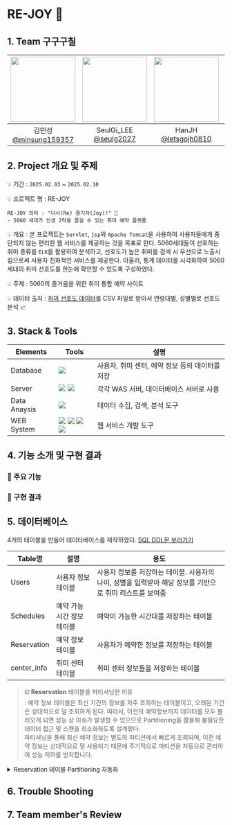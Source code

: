 # RE-JOY 🎉

## 1. Team 구구구칠

|<img src="https://avatars.githubusercontent.com/u/87555330?v=4" width="150" height="150"/>|<img src="https://avatars.githubusercontent.com/u/55776421?v=4" width="150" height="150"/>|<img src="https://avatars.githubusercontent.com/u/71498489?v=4" width="150" height="150"/>|<img src="https://avatars.githubusercontent.com/u/82265395?v=4" width="150" height="150"/>|
|:-:|:-:|:-:|:-:|
|김민성<br/>[@minsung159357](https://github.com/minsung159357)|SeulGi_LEE<br/>[@seulg2027](https://github.com/seulg2027)|HanJH<br/>[@letsgojh0810](https://github.com/letsgojh0810)|구민지<br/>[@minjee83](https://github.com/minjee83)|

## 2. Project 개요 및 주제

💡 기간 : `2025.02.03` ~ `2025.02.10`

💡 프로젝트 명 : RE-JOY <br/>
    
    RE-JOY 의미 : "다시(Re) 즐기자(Joy)!" 🎉
    - 5060 세대가 인생 2막을 즐길 수 있는 취미 예약 플랫폼

💡 개요 : 본 프로젝트는 `Servlet`, `jsp`와 `Apache Tomcat`을 사용하여 사용자들에게 중단되지 않는 편리한 웹 서비스를 제공하는 것을 목표로 한다. 5060세대들이 선호하는 취미 종류를 `ELK`를 활용하여 분석하고, 선호도가 높은 취미를 검색 시 우선으로 노출시킴으로써 사용자 친화적인 서비스를 제공한다. 아울러, 통계 데이터를 시각화하여 5060세대의 취미 선호도를 한눈에 확인할 수 있도록 구성하였다.

💡 주제 : 5060의 즐거움을 위한 취미 통합 예약 사이트

💡 데이터 출처 : [취미 선호도 데이터](https://www.kosis.kr/index/index.do)를 CSV 파일로 받아서 연령대별, 성별별로 선호도 분석 📈


## 3. Stack & Tools

| Elements       | Tools                        | 설명                         |
|----------------|------------------------------|------------------------------|
| Database   | <img src="https://img.shields.io/badge/MySQL-4479A1?style=flat-square&logo=MySQL&logoColor=white"> | 사용자, 취미 센터, 예약 정보 등의 데이터를 저장   |
| Server   | <img src="https://img.shields.io/badge/apache tomcat-F8DC75?style=flat-square&logo=apachetomcat&logoColor=white"> <img src="https://img.shields.io/badge/Linux-FCC624?style=flat-square&logo=linux&logoColor=black"> | 각각 WAS 서버, 데이터베이스 서버로 사용 |
| Data Anaysis   | <img src="https://img.shields.io/badge/elastic stack-005571?style=flat-square&logo=elasticstack&logoColor=white"> | 데이터 수집, 검색, 분석 도구 |
| WEB System  | <img src="https://img.shields.io/badge/servlet-000000?style=flat-square&logo=openjdk&logoColor=white"> <img src="https://img.shields.io/badge/gradle-02303A?style=flat-square&logo=gradle&logoColor=white"> <img src="https://img.shields.io/badge/html5-E34F26?style=flat-square&logo=html5&logoColor=white"> <img src="https://img.shields.io/badge/css-663399?style=flat-square&logo=css&logoColor=white"> | 웹 서비스 개발 도구 |


## 4. 기능 소개 및 구현 결과

### 🔧 주요 기능

### 📢 구현 결과

## 5. 데이터베이스

4개의 테이블을 만들어 데이터베이스를 제작하였다. [SQL DDL문 보러가기](./sql/ddl.sql)

| Table명       | 설명             | 용도                         |
|----------------|-----------------|------------------------------|
| Users | 사용자 정보 테이블 | 사용자 정보를 저장하는 테이블. 사용자의 나이, 성별을 입력받아 해당 정보를 기반으로 취미 리스트를 보여줌 |
| Schedules | 예약 가능 시간 정보 테이블 | 예약이 가능한 시간대를 저장하는 테이블 |
| Reservation | 예약 정보 테이블 | 사용자가 예약한 정보를 저장하는 테이블 |
| center_info | 취미 센터 테이블 | 취미 센터 정보들을 저장하는 테이블 |

> ☑️ **Reservation** 테이블을 파티셔닝한 이유 <br/>
: 예약 정보 테이블은 최신 기간의 정보를 자주 조회하는 테이블이고, 오래된 기간은 상대적으로 덜 조회하게 된다. 따라서, 이전의 예약정보까지 데이터를 모두 불러오게 되면 성능 상 이슈가 발생할 수 있으므로 Partitioning을 활용해 불필요한 데이터 접근 및 스캔을 최소화하도록 설계했다. <br/>
파티셔닝을 통해 최신 예약 정보는 별도의 파티션에서 빠르게 조회되며, 이전 예약 정보는 상대적으로 덜 사용되기 때문에 주기적으로 파티션을 자동으로 관리하여 성능 저하를 방지합니다.

<details>
<summary>Reservation 테이블 Partitioning 자동화</summary>

```sql
CREATE EVENT AddMonthlyPartition
ON SCHEDULE EVERY 1 MONTH
STARTS TIMESTAMP(CURRENT_DATE + INTERVAL 1 DAY)  -- 매달 1일 실행
DO
BEGIN
    SET @next_partition = DATE_FORMAT(DATE_ADD(CURRENT_DATE, INTERVAL 1 MONTH), '%Y%m');
    SET @next_value = YEAR(DATE_ADD(CURRENT_DATE, INTERVAL 1 MONTH)) * 100 + MONTH(DATE_ADD(CURRENT_DATE, INTERVAL 1 MONTH));
    
    SET @sql = CONCAT(
        'ALTER TABLE Reservation ADD PARTITION (PARTITION p', 
        @next_partition, ' VALUES LESS THAN (', @next_value, '))'
    );
    
    PREPARE stmt FROM @sql;
    EXECUTE stmt;
    DEALLOCATE PREPARE stmt;
END;
```

</details>

## 6. Trouble Shooting

## 7. Team member's Review